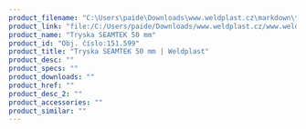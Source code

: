 ```yaml
---
product_filename: "C:\Users\paide\Downloads\www.weldplast.cz\markdown\tryska-seamtek-50-mm_pg=5.md"
product_link: "file:/C:/Users/paide/Downloads/www.weldplast.cz/www.weldplast.cz/sk/tryska-seamtek-50-mm_pg=5"
product_name: "Tryska SEAMTEK 50 mm"
product_id: "Obj. číslo:151.599"
product_title: "Tryska SEAMTEK 50 mm | Weldplast"
product_desc: ""
product_specs: ""
product_downloads: ""
product_href: ""
product_desc_2: ""
product_accessories: ""
product_similar: ""
---
```

